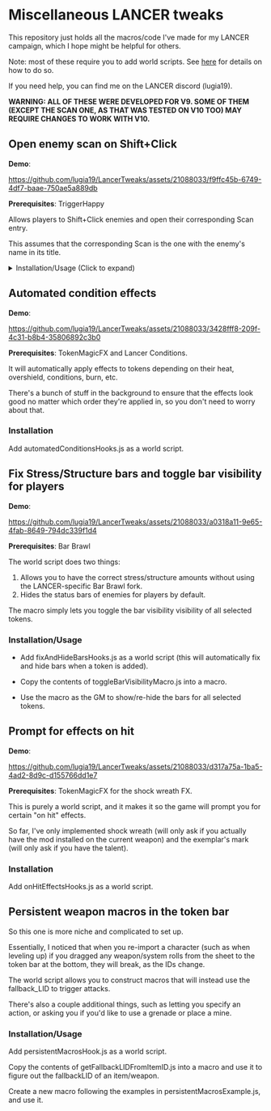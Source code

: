 # Miscellaneous LANCER tweaks

This repository just holds all the macros/code I've made for my LANCER campaign, which I hope might be helpful for others.

Note: most of these require you to add world scripts. See [here](https://foundryvtt.wiki/en/basics/world-scripts) for details on how to do so.

If you need help, you can find me on the LANCER discord (lugia19).

**WARNING: ALL OF THESE WERE DEVELOPED FOR V9. SOME OF THEM (EXCEPT THE SCAN ONE, AS THAT WAS TESTED ON V10 TOO) MAY REQUIRE CHANGES TO WORK WITH V10.**

## Open enemy scan on Shift+Click

**Demo**: 

https://github.com/lugia19/LancerTweaks/assets/21088033/f9ffc45b-6749-4df7-baae-750ae5a889db



**Prerequisites**: TriggerHappy 

Allows players to Shift+Click enemies and open their corresponding Scan entry. 

This assumes that the corresponding Scan is the one with the enemy's name in its title.


<details>
	<summary>Installation/Usage (Click to expand)</summary>
	
	- Add scanOnShiftClickHooks.js as a world script.
	
	- Copy the contents of enableScanForTokenMacro.js into a macro.

	- Create the 'Trigger Happy' journal directory, and a journal inside it also called 'Trigger Happy'.
	
	NOTE: The script assumes that you have not changed the default trigger happy settings (specifically, the triggers folder and journal entry should both be "Trigger Happy").

	- Create the Scan entry for an enemy (I believe there's a macro for that.)

	- Make sure the Scan entry's title contains the enemy's name.

	- Have the GM select the token and run the enableScanForToken marco added earlier. 
	
	- This will enable shift-clicking for all tokens of that actor (enemy type).

</details>

## Automated condition effects

**Demo**: 

https://github.com/lugia19/LancerTweaks/assets/21088033/3428fff8-209f-4c31-b8b4-35806892c3b0




**Prerequisites**: TokenMagicFX and Lancer Conditions.

It will automatically apply effects to tokens depending on their heat, overshield, conditions, burn, etc.

There's a bunch of stuff in the background to ensure that the effects look good no matter which order they're applied in, so you don't need to worry about that.

### Installation
Add automatedConditionsHooks.js as a world script.



## Fix Stress/Structure bars and toggle bar visibility for players

**Demo**:

https://github.com/lugia19/LancerTweaks/assets/21088033/a0318a11-9e65-4fab-8649-794dc339f1d4



**Prerequisites**: Bar Brawl

The world script does two things:
1) Allows you to have the correct stress/structure amounts without using the LANCER-specific Bar Brawl fork.
2) Hides the status bars of enemies for players by default.

The macro simply lets you toggle the bar visibility visibility of all selected tokens.

### Installation/Usage

- Add fixAndHideBarsHooks.js as a world script (this will automatically fix and hide bars when a token is added).

- Copy the contents of toggleBarVisibilityMacro.js into a macro. 

- Use the macro as the GM to show/re-hide the bars for all selected tokens.



## Prompt for effects on hit

**Demo**: 

https://github.com/lugia19/LancerTweaks/assets/21088033/d317a75a-1ba5-4ad2-8d9c-d155766dd1e7



**Prerequisites**: TokenMagicFX for the shock wreath FX.

This is purely a world script, and it makes it so the game will prompt you for certain "on hit" effects.

So far, I've only implemented shock wreath (will only ask if you actually have the mod installed on the current weapon) and the exemplar's mark (will only ask if you have the talent).

### Installation

Add onHitEffectsHooks.js as a world script.



## Persistent weapon macros in the token bar

So this one is more niche and complicated to set up. 

Essentially, I noticed that when you re-import a character (such as when leveling up) if you dragged any weapon/system rolls from the sheet to the token bar at the bottom, they will break, as the IDs change.

The world script allows you to construct macros that will instead use the fallback_LID to trigger attacks.

There's also a couple additional things, such as letting you specify an action, or asking you if you'd like to use a grenade or place a mine.


### Installation/Usage

Add persistentMacrosHook.js as a world script.

Copy the contents of getFallbackLIDFromItemID.js into a macro and use it to figure out the fallbackLID of an item/weapon.

Create a new macro following the examples in persistentMacrosExample.js, and use it.
